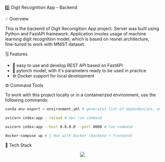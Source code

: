0️⃣ Digit Recognition App – Backend

💡 Overview

This is the backend of Digit Reconigition App project. Server was built using Python and FastAPI framework. Application involes usage of machine learning digit recognition model, which is based on resnet architecture, fine-tuned to work with MNIST dataset.

🗒️ Features

* 🛜 easy to use and develop REST API based on FastAPI
* 🤖 pytorch model, with it's parameters ready to be used in practice
* ⚙️ Docker support for local development

⚙️ Command Tools

To work with this project locally or in a containerized environment, use the following commands:
```bash
conda env export > environment.yml # generates list of dependencies, which are used by conda

uvicorn index:app --reload # dev run command

uvicorn index:app --host 0.0.0.0 --port 8000 # run command

docker-compose up # 🐳 Run with Docker (backend + frontend)
````

🧠 Tech Stack
<p align="center">
  <a href="https://skillicons.dev">
    <img src="https://skillicons.dev/icons?i=python,fastapi,pytorch,anaconda,docker" />
  </a>
</p>
 